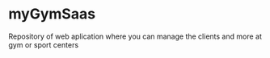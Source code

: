 # myGymSaas
Repository of web aplication where you can manage the clients and more at gym or sport centers
